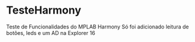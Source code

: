 # TesteHarmony
Teste de Funcionalidades do MPLAB Harmony
Só foi adicionado leitura de botões, leds e um AD na Explorer 16
